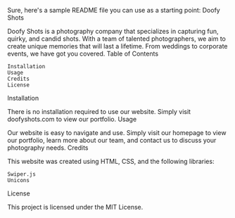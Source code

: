 Sure, here's a sample README file you can use as a starting point:
Doofy Shots

Doofy Shots is a photography company that specializes in capturing fun, quirky, and candid shots. With a team of talented photographers, we aim to create unique memories that will last a lifetime. From weddings to corporate events, we have got you covered.
Table of Contents

    Installation
    Usage
    Credits
    License

Installation

There is no installation required to use our website. Simply visit doofyshots.com to view our portfolio.
Usage

Our website is easy to navigate and use. Simply visit our homepage to view our portfolio, learn more about our team, and contact us to discuss your photography needs.
Credits

This website was created using HTML, CSS, and the following libraries:

    Swiper.js
    Unicons

License

This project is licensed under the MIT License.
